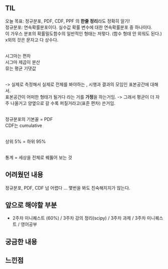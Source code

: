 ## TIL
오늘 목표: 정규분포, PDF, CDF, PPF 의 **한줄 정리**라도 정확히 알기! <br>
정규분포: 연속확률분포이다. 실수값 확률 변수에 대한 연속확률분포 중 하나이다. <br>
이 가우스 분포의 확률밀도함수의 일반적인 형태는 저렇다. (함수 형태 안 외워도 된다.) <br>
x외의 것은 문자고 다 상수다.  <br>  <br> 

시그마는 편차  <br> 
시그마 제곱이 분산 <br> 
뮤는 평균 기댓값 <br>  <br> 

-> 실제로 측정해서 실제로 전체를 봐야하는 , 시행과 결과의 모임인 표본공간에 대해서. <br> 
표본공간이 어떠한 형태가 될거다 라는 거를 **가정**을 하는거임. 
-> 그래서 평균이 더 자주 나올거고 양옆으로 갈 수록 퍼질거라고(표준 편차) 쓴거임. <br>  <br> 


정규분포의 기본꼴 = PDF <br> 
CDF는 cumulative <br>  <br> 

상위 5% = 하위 95% <br>  <br> 

통계 = 세상을 전체로 꿰뚫어 보는 것 <br> 

## 어려웠던 내용
정규분포, PDF, CDF 넘 어렵다 ... 몇번을 봐도 친숙해지지가 않는다.


## 앞으로 해야할 부분
 - 2주차 미니퀘스트 (60%) / 3주차 강의 정리(scipy) / 3주차 과제 / 3주차 미니퀘스트 / 영어공부

## 궁금한 내용


## 느낀점
